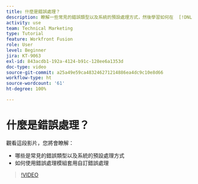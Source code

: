 ```yaml
---
title: 什麼是錯誤處理？
description: 瞭解一些常見的錯誤類型以及系統的預設處理方式，然後學習如何在  [!DNL Adobe Workfront Fusion] 中套用自訂錯誤處理。
activity: use
team: Technical Marketing
type: Tutorial
feature: Workfront Fusion
role: User
level: Beginner
jira: KT-9063
exl-id: 843acdb1-192a-4124-b91c-128ee6a1353d
doc-type: video
source-git-commit: a25a49e59ca483246271214886ea4dc9c10e8d66
workflow-type: ht
source-wordcount: '61'
ht-degree: 100%

---
```


# 什麼是錯誤處理？

觀看這段影片，您將會瞭解：

* 哪些是常見的錯誤類型以及系統的預設處理方式
* 如何使用錯誤處理模組套用自訂錯誤處理

>[!VIDEO](https://video.tv.adobe.com/v/335304/?quality=12&learn=on)

